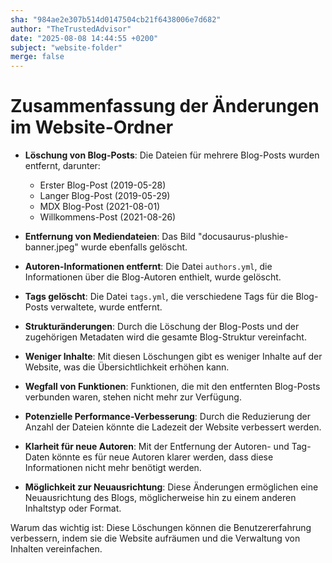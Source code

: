 ```yaml
---
sha: "984ae2e307b514d0147504cb21f6438006e7d682"
author: "TheTrustedAdvisor"
date: "2025-08-08 14:44:55 +0200"
subject: "website-folder"
merge: false
---
```


# Zusammenfassung der Änderungen im Website-Ordner

- **Löschung von Blog-Posts**: Die Dateien für mehrere Blog-Posts wurden entfernt, darunter:
  - Erster Blog-Post (2019-05-28)
  - Langer Blog-Post (2019-05-29)
  - MDX Blog-Post (2021-08-01)
  - Willkommens-Post (2021-08-26)
  
- **Entfernung von Mediendateien**: Das Bild "docusaurus-plushie-banner.jpeg" wurde ebenfalls gelöscht.

- **Autoren-Informationen entfernt**: Die Datei `authors.yml`, die Informationen über die Blog-Autoren enthielt, wurde gelöscht.

- **Tags gelöscht**: Die Datei `tags.yml`, die verschiedene Tags für die Blog-Posts verwaltete, wurde entfernt.

- **Strukturänderungen**: Durch die Löschung der Blog-Posts und der zugehörigen Metadaten wird die gesamte Blog-Struktur vereinfacht.

- **Weniger Inhalte**: Mit diesen Löschungen gibt es weniger Inhalte auf der Website, was die Übersichtlichkeit erhöhen kann.

- **Wegfall von Funktionen**: Funktionen, die mit den entfernten Blog-Posts verbunden waren, stehen nicht mehr zur Verfügung.

- **Potenzielle Performance-Verbesserung**: Durch die Reduzierung der Anzahl der Dateien könnte die Ladezeit der Website verbessert werden.

- **Klarheit für neue Autoren**: Mit der Entfernung der Autoren- und Tag-Daten könnte es für neue Autoren klarer werden, dass diese Informationen nicht mehr benötigt werden.

- **Möglichkeit zur Neuausrichtung**: Diese Änderungen ermöglichen eine Neuausrichtung des Blogs, möglicherweise hin zu einem anderen Inhaltstyp oder Format.

Warum das wichtig ist: Diese Löschungen können die Benutzererfahrung verbessern, indem sie die Website aufräumen und die Verwaltung von Inhalten vereinfachen.

